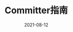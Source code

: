 ---
title: "Committer指南"
linkTitle: "Committer指南"
weight: 3
date: 2021-08-12
description: >
  如何成为bRPC Committer。
---